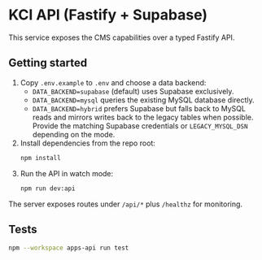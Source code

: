 # KCI API (Fastify + Supabase)

This service exposes the CMS capabilities over a typed Fastify API.

## Getting started
1. Copy `.env.example` to `.env` and choose a data backend:
   - `DATA_BACKEND=supabase` (default) uses Supabase exclusively.
   - `DATA_BACKEND=mysql` queries the existing MySQL database directly.
   - `DATA_BACKEND=hybrid` prefers Supabase but falls back to MySQL reads and mirrors writes back to the legacy tables when possible.
   Provide the matching Supabase credentials or `LEGACY_MYSQL_DSN` depending on the mode.
2. Install dependencies from the repo root:
   ```bash
   npm install
   ```
3. Run the API in watch mode:
   ```bash
   npm run dev:api
   ```

The server exposes routes under `/api/*` plus `/healthz` for monitoring.

## Tests
```bash
npm --workspace apps-api run test
```
